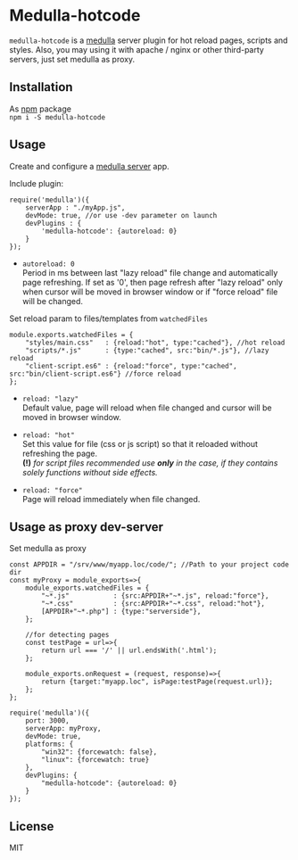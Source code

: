 # Medulla-hotcode
`medulla-hotcode` is a [medulla](https://www.npmjs.com/package/medulla) server plugin for hot reload pages, scripts and styles.
Also, you may using it with apache / nginx or other third-party servers, just set medulla as proxy.

## Installation
As [npm](https://www.npmjs.com/package/medulla-hotcode) package  
`npm i -S medulla-hotcode`

## Usage
Create and configure a [medulla server](https://www.npmjs.com/package/medulla) app.

Include plugin:
```es6
require('medulla')({
    serverApp : "./myApp.js",
    devMode: true, //or use -dev parameter on launch
    devPlugins : {
        'medulla-hotcode': {autoreload: 0}
    }
});
```
- `autoreload: 0`  
Period in ms between last "lazy reload" file change and automatically page refreshing. If set as '0', then page refresh after "lazy reload" only when cursor will be moved in browser window or if "force reload" file will be changed.

Set reload param to files/templates from `watchedFiles`
```es6
module.exports.watchedFiles = {
    "styles/main.css"   : {reload:"hot", type:"cached"}, //hot reload
    "scripts/*.js"      : {type:"cached", src:"bin/*.js"}, //lazy reload
    "client-script.es6" : {reload:"force", type:"cached", src:"bin/client-script.es6"} //force reload
};
```
- `reload: "lazy"`  
Default value, page will reload when file changed and cursor will be moved in browser window.

- `reload: "hot"`  
Set this value for file (css or js script) so that it reloaded without refreshing the page.  
**(!)** *for script files recommended use **only** in the case, if they contains solely functions without side effects.*

- `reload: "force"`  
Page will reload immediately when file changed.

## Usage as proxy dev-server
Set medulla as proxy

```es6
const APPDIR = "/srv/www/myapp.loc/code/"; //Path to your project code dir
const myProxy = module_exports=>{
    module_exports.watchedFiles = {
        "~*.js"           : {src:APPDIR+"~*.js", reload:"force"},
        "~*.css"          : {src:APPDIR+"~*.css", reload:"hot"},
        [APPDIR+"~*.php"] : {type:"serverside"},
    };

    //for detecting pages
    const testPage = url=>{
        return url === '/' || url.endsWith('.html');
    };

    module_exports.onRequest = (request, response)=>{
        return {target:"myapp.loc", isPage:testPage(request.url)};
    };
};

require('medulla')({
    port: 3000,
    serverApp: myProxy,
    devMode: true,
    platforms: {
        "win32": {forcewatch: false},
        "linux": {forcewatch: true}
    },
    devPlugins: {
        "medulla-hotcode": {autoreload: 0}
    }
});
```

## License
MIT

